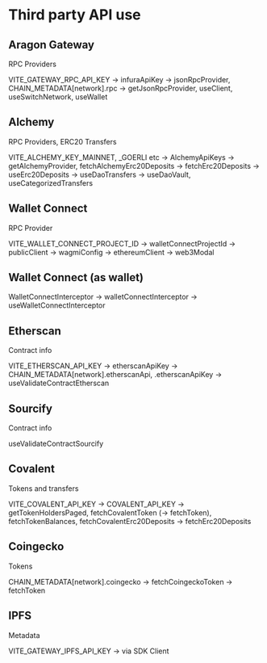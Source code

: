 # Third party API use

## Aragon Gateway

RPC Providers

VITE_GATEWAY_RPC_API_KEY -> infuraApiKey -> jsonRpcProvider, CHAIN_METADATA[network].rpc -> getJsonRpcProvider, useClient, useSwitchNetwork, useWallet

## Alchemy

RPC Providers, ERC20 Transfers

VITE_ALCHEMY_KEY_MAINNET, \_GOERLI etc -> AlchemyApiKeys -> getAlchemyProvider, fetchAlchemyErc20Deposits -> fetchErc20Deposits -> useErc20Deposits -> useDaoTransfers -> useDaoVault, useCategorizedTransfers

## Wallet Connect

RPC Provider

VITE_WALLET_CONNECT_PROJECT_ID -> walletConnectProjectId -> publicClient -> wagmiConfig -> ethereumClient -> web3Modal

## Wallet Connect (as wallet)

WalletConnectInterceptor -> walletConnectInterceptor -> useWalletConnectInterceptor

## Etherscan

Contract info

VITE_ETHERSCAN_API_KEY -> etherscanApiKey -> CHAIN_METADATA[network].etherscanApi, .etherscanApiKey -> useValidateContractEtherscan

## Sourcify

Contract info

useValidateContractSourcify

## Covalent

Tokens and transfers

VITE_COVALENT_API_KEY -> COVALENT_API_KEY -> getTokenHoldersPaged, fetchCovalentToken (-> fetchToken), fetchTokenBalances, fetchCovalentErc20Deposits -> fetchErc20Deposits

## Coingecko

Tokens

CHAIN_METADATA[network].coingecko -> fetchCoingeckoToken -> fetchToken

## IPFS

Metadata

VITE_GATEWAY_IPFS_API_KEY -> via SDK Client

